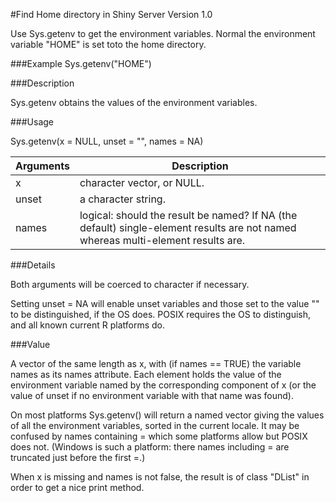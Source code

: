 ﻿#Find Home directory in Shiny Server
Version 1.0

Use Sys.getenv to get the environment variables.  Normal the environment variable "HOME" is set toto the home directory.

###Example
Sys.getenv("HOME")


###Description

Sys.getenv obtains the values of the environment variables.

###Usage

Sys.getenv(x = NULL, unset = "", names = NA)

Arguments|Description
---------|-----------
x        |character vector, or NULL.
unset	 |a character string.
names	 |logical: should the result be named? If NA (the default) single-element results are not named whereas multi-element results are.

###Details

Both arguments will be coerced to character if necessary.

Setting unset = NA will enable unset variables and those set to the value "" to be distinguished, if the OS does. POSIX requires the OS to distinguish, and all known current R platforms do.

###Value

A vector of the same length as x, with (if names == TRUE) the variable names as its names attribute. Each element holds the value of the environment variable named by the corresponding component of x (or the value of unset if no environment variable with that name was found).

On most platforms Sys.getenv() will return a named vector giving the values of all the environment variables, sorted in the current locale. It may be confused by names containing = which some platforms allow but POSIX does not. (Windows is such a platform: there names including = are truncated just before the first =.)

When x is missing and names is not false, the result is of class "DList" in order to get a nice print method.

